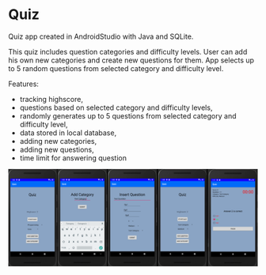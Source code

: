 # Quiz
Quiz app created in AndroidStudio with Java and SQLite.

This quiz includes question categories and difficulty levels. User can add his own new categories and create new questions for them. App selects up to 5 random questions from selected category and difficulty level. 

Features:
- tracking highscore,
- questions based on selected category and difficulty levels,
- randomly generates up to 5 questions from selected category and difficulty level,
- data stored in local database,
- adding new categories,
- adding new questions,
- time limit for answering question


![alt text][logo]

[logo]: https://raw.githubusercontent.com/kuba1342/Quiz/master/thumbnail.png "Logo Title Text 2"
